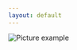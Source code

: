 ```yaml
---
layout: default
---
```

![Picture example](https://raw.githubusercontent.com/kvartirnik/website/gh-pages/images/kvartirnik_photos/6.jpg)

